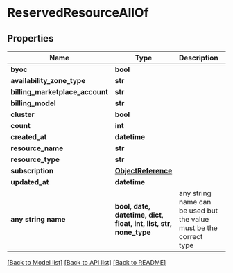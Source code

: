 # ReservedResourceAllOf


## Properties
Name | Type | Description | Notes
------------ | ------------- | ------------- | -------------
**byoc** | **bool** |  | 
**availability_zone_type** | **str** |  | [optional] 
**billing_marketplace_account** | **str** |  | [optional] 
**billing_model** | **str** |  | [optional] 
**cluster** | **bool** |  | [optional] 
**count** | **int** |  | [optional] 
**created_at** | **datetime** |  | [optional] 
**resource_name** | **str** |  | [optional] 
**resource_type** | **str** |  | [optional] 
**subscription** | [**ObjectReference**](ObjectReference.md) |  | [optional] 
**updated_at** | **datetime** |  | [optional] 
**any string name** | **bool, date, datetime, dict, float, int, list, str, none_type** | any string name can be used but the value must be the correct type | [optional]

[[Back to Model list]](../README.md#documentation-for-models) [[Back to API list]](../README.md#documentation-for-api-endpoints) [[Back to README]](../README.md)



